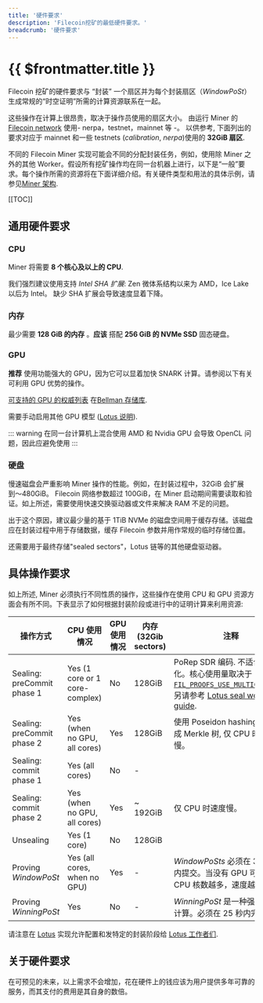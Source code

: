 ```yaml
---
title: '硬件要求'
description: 'Filecoin挖矿的最低硬件要求。'
breadcrumb: '硬件要求'
---
```


# {{ $frontmatter.title }}

Filecoin 挖矿的硬件要求与 “封装” 一个扇区并为每个封装扇区（_WindowPoSt_）生成常规的“时空证明”所需的计算资源联系在一起。

这些操作在计算上很昂贵，取决于操作员使用的扇区大小。 由运行 Miner 的 [Filecoin network](https://network.filecoin.io) 使用- nerpa，testnet，mainnet 等 -。 以供参考, 下面列出的要求对应于 mainnet 和一些 testnets (_calibration_, _nerpa_)使用的 **32GiB 扇区**.

不同的 Filecoin Miner 实现可能会不同的分配封装任务，例如，使用除 Miner 之外的其他 Worker。假设所有挖矿操作均在同一台机器上进行，以下是“一般”要求。每个操作所需的资源将在下面详细介绍。有关硬件类型和用法的具体示例，请参见[Miner 架构](mining-architectures.md).

[[TOC]]

## 通用硬件要求

### CPU

Miner 将需要 **8 个核心及以上的 CPU**.

我们强烈建议使用支持 _Intel SHA 扩展_: Zen 微体系结构以来为 AMD，Ice Lake 以后为 Intel。 缺少 SHA 扩展会导致速度显着下降。

### 内存

最少需要 **128 GiB 的内存** 。**应该** 搭配 **256 GiB 的 NVMe SSD** 固态硬盘。

### GPU

**推荐** 使用功能强大的 GPU，因为它可以显着加快 SNARK 计算。请参阅以下有关可利用 GPU 优势的操作。

[可支持的 GPU 的权威列表](https://github.com/filecoin-project/bellman#supported--tested-cards) 在[Bellman 存储库](https://github.com/filecoin-project/bellman#supported--tested-cards).

需要手动启用其他 GPU 模型 ([Lotus 说明](lotus/gpus.md)).

::: warning
在同一台计算机上混合使用 AMD 和 Nvidia GPU 会导致 OpenCL 问题，因此应避免使用
:::

### 硬盘

慢速磁盘会严重影响 Miner 操作的性能。例如，在封装过程中，32GiB 会扩展到〜480GiB。 Filecoin 网络参数超过 100GiB，在 Miner 启动期间需要读取和验证。如上所述，需要使用快速交换驱动器或文件来解决 RAM 不足的问题。

出于这个原因，建议最少量的基于 1TiB NVMe 的磁盘空间用于缓存存储。该磁盘应在封装过程中用于存储数据，缓存 Filecoin 参数并用作常规的临时存储位置。

还需要用于最终存储"sealed sectors"，Lotus 链等的其他硬盘驱动器。

## 具体操作要求

如上所述, Miner 必须执行不同性质的操作，这些操作在使用 CPU 和 GPU 资源方面会有所不同。下表显示了如何根据封装阶段或进行中的证明计算来利用资源:

| 操作方式                   | CPU 使用情况                   | GPU 使用情况 | 内存 (32Gib sectors) | 注释                                                                                                                                                                                               |
| -------------------------- | ------------------------------ | ------------ | -------------------- | -------------------------------------------------------------------------------------------------------------------------------------------------------------------------------------------------- |
| Sealing: preCommit phase 1 | Yes (1 core or 1 core-complex) | No           | 128GiB               | PoRep SDR 编码. 不适合并行化。核心使用量取决于 [`FIL_PROOFS_USE_MULTICORE_SDR`](https://github.com/filecoin-project/rust-fil-proofs/). 另请参考 [Lotus seal workers guide](lotus/seal-workers.md). |
| Sealing: preCommit phase 2 | Yes (when no GPU, all cores)   | Yes          | 128GiB               | 使用 Poseidon hashing 算法生成 Merkle 树, 仅 CPU 时速度较慢。                                                                                                                                      |
| Sealing: commit phase 1    | Yes (all cores)                | No           | -                    |                                                                                                                                                                                                    |
| Sealing: commit phase 2    | Yes (when no GPU, all cores)   | Yes          | ~ 192GiB             | 仅 CPU 时速度慢。                                                                                                                                                                                  |
| Unsealing                  | Yes (1 core)                   | No           | 128GiB               |                                                                                                                                                                                                    |
| Proving _WindowPoSt_       | Yes (all cores, when no GPU)   | Yes          | -                    | _WindowPoSts_ 必须在 30 分钟内提交。当没有 GPU 可用时，CPU 核数越多，速度越快                                                                                                                          |
| Proving _WinningPoSt_      | Yes                            | No           | -                    | _WinningPoSt_ 是一种强度较低的计算。必须在 25 秒内完成。                                                                                                                                           |

请注意在 [Lotus](lotus/README.md) 实现允许配置和发特定的封装阶段给 [Lotus 工作者们](lotus/seal-workers.md).

## 关于硬件要求

在可预见的未来，以上需求不会增加，花在硬件上的钱应该为用户提供多年可靠的服务，而其支付的费用是其自身的数倍。
